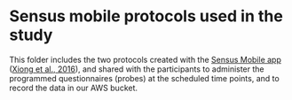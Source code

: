 # Sensus mobile protocols used in the study
This folder includes the two protocols created with the [Sensus Mobile app](https://predictive-technology-laboratory.github.io/sensus/) ([Xiong et al., 2016](https://doi.org/10.1145/2971648.2971711)), and shared with the participants to administer the programmed questionnaires (probes) at the scheduled time points, and to record the data in our AWS bucket. 
